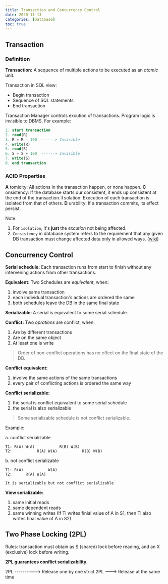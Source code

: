 ```yaml
---
title: Transaction and Concurrency Control
date: 2020-11-13
categories: [Database]
toc: true
---
```


## Transaction

### Definition

**Transaction:** A sequence of multiple actions to be executed as an *atomic* unit.

Transaction in SQL view:

- Begin transaction
- Sequence of SQL statements
- End transaction

Transaction Manager controls excution of transactions. Program logic is invisible to DBMS. For example:

``` sql
1. start transaction
2. read(R)
3. R = R - 100  ------> Invisible
4. write(R)
5. read(S)
6. S = S + 100  ------> Invisible
7. write(S)
8. end transaction
```

### ACID Properties

**A** tomicity: All actions in the transaction happen, or none happen.
**C** onsistency: If the database starts our consistent, it ends up consistent at the end of the transaction.
**I** solation: Execution of each transaction is isolated from that of others.
**D** urability: If a transaction commits, its effect persist.

Note:

1. For `isolation`, it's **just** the *excution* not being affected.
2. `Consistency` in database system refers to the requirement that any given DB transaction must change affected data only in allowed ways. ([wiki](https://en.wikipedia.org/wiki/Consistency_(database_systems)#:~:text=Consistency%20in%20database%20systems%20refers,triggers%2C%20and%20any%20combination%20thereof.))

## Concurrency Control

**Serial schedule:** Each transaction runs from start to finish without any intervening actions from other transactions.

**Equivalent:** Two Schedules are *equivalent*, when:

1. involve same transaction
2. each individual transaction's actions are ordered the same
3. both schedules leave the DB in the same final state

**Serializable**: A serial is equivalent to some serial schedule.

**Conflict:** Two *oprations* are conflict, when:

1. Are by different transactions
2. Are on the same object
3. At least one is write

> Order of non-conflict operations has no effect on the final state of the DB.

**Conflict equivalent:**

1. involve the same actions of the same transactions
2. every pair of conflicting actions is ordered the same way

**Conflict serializable:**

1. the serial is conflict equivalent to some serial schedule
2. the serial is also serializable

> Some serializable schedule is not conflict serializable.

Example:

a. conflict serializable

``` shell
T1: R(A) W(A)           R(B) W(B)
T2:           R(A) W(A)           R(B) W(B)
```

b. not conflict serializable

``` shell
T1: R(A)           W(A)
T2:      R(A) W(A)

It is serializable but not conflict serializable
```

**View serializable:**

1. same initial reads
2. same dependent reads
3. same winning writes (If Ti writes finial value of A in S1, then Ti also writes final value of A in S2)

## Two Phase Locking (2PL)

Rules: transaction must obtain as S (shared) lock before reading, and an X (exclusive) lock before writing.

**2PL guarantees conflict serializability.**

2PL ----------> Release one by one
strict 2PL ---> Release at the same time
